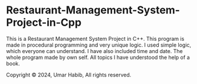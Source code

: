 # Restaurant-Management-System-Project-in-Cpp
This is a Restaurant Management System Project in C++. This program is made in procedural programming and very unique logic.
I used simple logic, which everyone can understand. 
I have also included time and date.
The whole program made by own self. All topics I have understood the help of a book.


Copyright © 2024, Umar Habib, All rights reserved.
